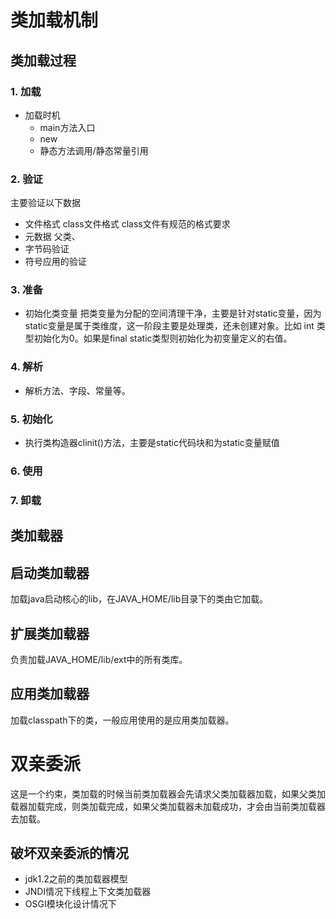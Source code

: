 # 类加载机制

## 类加载过程

### 1. 加载

* 加载时机
  * main方法入口
  * new
  * 静态方法调用/静态常量引用

### 2. 验证

主要验证以下数据

* 文件格式 class文件格式 class文件有规范的格式要求
* 元数据 父类、
* 字节码验证
* 符号应用的验证

### 3. 准备

* 初始化类变量 把类变量为分配的空间清理干净，主要是针对static变量，因为static变量是属于类维度，这一阶段主要是处理类，还未创建对象。比如 int 类型初始化为0。如果是final static类型则初始化为初变量定义的右值。

### 4. 解析

* 解析方法、字段、常量等。

### 5. 初始化

* 执行类构造器clinit()方法，主要是static代码块和为static变量赋值

### 6. 使用

### 7. 卸载

## 类加载器

## 启动类加载器

加载java启动核心的lib，在JAVA_HOME/lib目录下的类由它加载。

## 扩展类加载器

负责加载JAVA_HOME/lib/ext中的所有类库。

## 应用类加载器

加载classpath下的类，一般应用使用的是应用类加载器。

# 双亲委派
这是一个约束，类加载的时候当前类加载器会先请求父类加载器加载，如果父类加载器加载完成，则类加载完成，如果父类加载器未加载成功，才会由当前类加载器去加载。

## 破坏双亲委派的情况

* jdk1.2之前的类加载器模型
* JNDI情况下线程上下文类加载器
* OSGI模块化设计情况下
